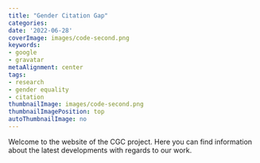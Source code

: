 ```yaml
---
title: "Gender Citation Gap"
categories:
date: '2022-06-28'
coverImage: images/code-second.png
keywords:
- google
- gravatar
metaAlignment: center
tags:
- research
- gender equality
- citation
thumbnailImage: images/code-second.png
thumbnailImagePosition: top
autoThumbnailImage: no
---
```

Welcome to the website of the CGC project. Here you can find information about the latest developments with regards to our work.
<!--more-->





